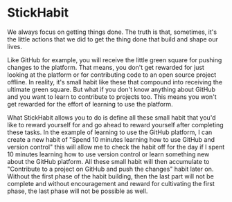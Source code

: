 # StickHabit

We always focus on getting things done. The truth is that, sometimes, it's the little actions that we did to get the thing done that build and shape our lives.

Like GitHub for example, you will receive the little green square for pushing changes to the platform. That means, you don't get rewarded for just looking at the platform or for contributing code to an open source project offline. In reality, it's small habit like these that compound into receiving the ultimate green square. But what if you don't know anything about GitHub and you want to learn to contribute to projects too. This means you won't get rewarded for the effort of learning to use the platform.

What StickHabit allows you to do is define all these small habit that you'd like to reward yourself for and go ahead to reward yourself after completing these tasks. In the example of learning to use the GitHub platform, I can create a new habit of "Spend 10 minutes learning how to use GitHub and version control" this will allow me to check the habit off for the day if I spent 10 minutes learning how to use version control or learn something new about the GitHub platform. All these small habit will then accumulate to "Contribute to a project on GitHub and push the changes" habit later on. Without the first phase of the habit building, then the last part will not be complete and without encouragement and reward for cultivating the first phase, the last phase will not be possible as well.

